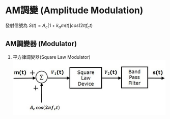 # AM調變 (Amplitude Modulation)
發射信號為 $S(t)=A_c [1+k_a m(t)]cos(2\pi f_c t)$

## AM調變器 (Modulator)
1. 平方律調變器(Square Law Modulator) </br>
![square_modulator](https://github.com/ChenBlue/Communication-System-Note/blob/master/AM/square_modulator.jpg) </br>

